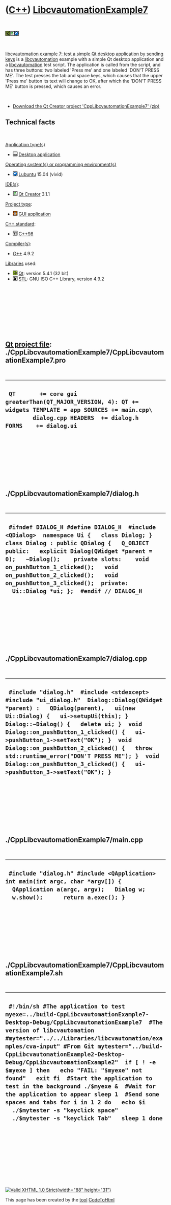 



 

 

 

 

 

([C++](Cpp.htm)) [LibcvautomationExample7](CppLibcvautomationExample7.htm)
==========================================================================

 

![Qt](PicQt.png)![Qt
Creator](PicQtCreator.png)![Lubuntu](PicLubuntu.png)

 

[libcvautomation example 7: test a simple Qt desktop application by
sending keys](CppLibcvautomationExample7.htm) is a
[libcvautomation](CppLibcvautomation.htm) example with a simple Qt
desktop application and a [libcvautomation](CppLibcvautomation.htm) test
script. The application is called from the script, and has three
buttons: two labeled 'Press me' and one labeled 'DON'T PRESS ME'. The
test presses the tab and space keys, which causes that the upper 'Press
me' button its text will change to OK, after which the 'DON'T PRESS ME'
button is pressed, which causes an error.

 

-   [Download the Qt Creator project
    'CppLibcvautomationExample7' (zip)](CppLibcvautomationExample7.zip)

Technical facts
---------------

 

[Application type(s)](CppApplication.htm)

-   ![Desktop](PicDesktop.png) [Desktop
    application](CppDesktopApplication.htm)

[Operating system(s) or programming environment(s)](CppOs.htm)

-   ![Lubuntu](PicLubuntu.png) [Lubuntu](CppLubuntu.htm) 15.04 (vivid)

[IDE(s)](CppIde.htm):

-   ![Qt Creator](PicQtCreator.png) [Qt Creator](CppQtCreator.htm) 3.1.1

[Project type](CppQtProjectType.htm):

-   ![GUI](PicGui.png) [GUI application](CppGuiApplication.htm)

[C++ standard](CppStandard.htm):

-   ![C++98](PicCpp98.png) [C++98](Cpp98.htm)

[Compiler(s)](CppCompiler.htm):

-   [G++](CppGpp.htm) 4.9.2

[Libraries](CppLibrary.htm) used:

-   ![Qt](PicQt.png) [Qt](CppQt.htm): version 5.4.1 (32 bit)
-   ![STL](PicStl.png) [STL](CppStl.htm): GNU ISO C++ Library, version
    4.9.2

 

 

 

 

 

[Qt project file](CppQtProjectFile.htm): ./CppLibcvautomationExample7/CppLibcvautomationExample7.pro
----------------------------------------------------------------------------------------------------

 

  ---------------------------------------------------------------------------------------------------------------------------------------------------------------------------
  ` QT       += core gui greaterThan(QT_MAJOR_VERSION, 4): QT += widgets TEMPLATE = app SOURCES += main.cpp\         dialog.cpp HEADERS  += dialog.h FORMS    += dialog.ui`
  ---------------------------------------------------------------------------------------------------------------------------------------------------------------------------

 

 

 

 

 

./CppLibcvautomationExample7/dialog.h
-------------------------------------

 

  ------------------------------------------------------------------------------------------------------------------------------------------------------------------------------------------------------------------------------------------------------------------------------------------------------------------------------------------------------------------------------------
  ` #ifndef DIALOG_H #define DIALOG_H  #include <QDialog>  namespace Ui {   class Dialog; }  class Dialog : public QDialog {   Q_OBJECT    public:   explicit Dialog(QWidget *parent = 0);   ~Dialog();    private slots:    void on_pushButton_1_clicked();   void on_pushButton_2_clicked();   void on_pushButton_3_clicked();  private:   Ui::Dialog *ui; };  #endif // DIALOG_H`
  ------------------------------------------------------------------------------------------------------------------------------------------------------------------------------------------------------------------------------------------------------------------------------------------------------------------------------------------------------------------------------------

 

 

 

 

 

./CppLibcvautomationExample7/dialog.cpp
---------------------------------------

 

  ----------------------------------------------------------------------------------------------------------------------------------------------------------------------------------------------------------------------------------------------------------------------------------------------------------------------------------------------------------------------------------------------------------------------------------------------------------------------
  ` #include "dialog.h"  #include <stdexcept>  #include "ui_dialog.h"  Dialog::Dialog(QWidget *parent) :   QDialog(parent),   ui(new Ui::Dialog) {   ui->setupUi(this); }  Dialog::~Dialog() {   delete ui; }  void Dialog::on_pushButton_1_clicked() {   ui->pushButton_1->setText("OK"); }  void Dialog::on_pushButton_2_clicked() {   throw std::runtime_error("DON'T PRESS ME"); }  void Dialog::on_pushButton_3_clicked() {   ui->pushButton_3->setText("OK"); }`
  ----------------------------------------------------------------------------------------------------------------------------------------------------------------------------------------------------------------------------------------------------------------------------------------------------------------------------------------------------------------------------------------------------------------------------------------------------------------------

 

 

 

 

 

./CppLibcvautomationExample7/main.cpp
-------------------------------------

 

  ------------------------------------------------------------------------------------------------------------------------------------------------------------------
  ` #include "dialog.h" #include <QApplication>  int main(int argc, char *argv[]) {   QApplication a(argc, argv);   Dialog w;   w.show();      return a.exec(); }`
  ------------------------------------------------------------------------------------------------------------------------------------------------------------------

 

 

 

 

 

./CppLibcvautomationExample7/CppLibcvautomationExample7.sh
----------------------------------------------------------

 

  ---------------------------------------------------------------------------------------------------------------------------------------------------------------------------------------------------------------------------------------------------------------------------------------------------------------------------------------------------------------------------------------------------------------------------------------------------------------------------------------------------------------------------------------------------------------------------------------------------------------------------------------------------
  ` #!/bin/sh #The application to test myexe=../build-CppLibcvautomationExample7-Desktop-Debug/CppLibcvautomationExample7  #The version of libcvautomation  #mytester="../../Libraries/libcvautomation/examples/cva-input" #From Git mytester="../build-CppLibcvautomationExample2-Desktop-Debug/CppLibcvautomationExample2"  if [ ! -e $myexe ] then   echo "FAIL: "$myexe" not found"   exit fi  #Start the application to test in the background ./$myexe &  #Wait for the application to appear sleep 1  #Send some spaces and tabs for i in 1 2 do   echo $i   ./$mytester -s "keyclick space"   ./$mytester -s "keyclick Tab"   sleep 1 done`
  ---------------------------------------------------------------------------------------------------------------------------------------------------------------------------------------------------------------------------------------------------------------------------------------------------------------------------------------------------------------------------------------------------------------------------------------------------------------------------------------------------------------------------------------------------------------------------------------------------------------------------------------------------

 

 

 

 

 





 

[![Valid XHTML 1.0 Strict](valid-xhtml10.png){width="88"
height="31"}](http://validator.w3.org/check?uri=referer)

This page has been created by the [tool](Tools.htm)
[CodeToHtml](ToolCodeToHtml.htm)
